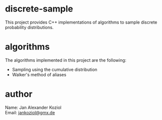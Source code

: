 # discrete-sample
This project provides C++ implementations of algorithms to sample discrete probability distributions.

# algorithms
The algorithms implemented in this project are the following:<br>
- Sampling using the cumulative distribution
- Walker's method of aliases

# author
Name: Jan Alexander Koziol <br>
Email: jankoziol@gmx.de
